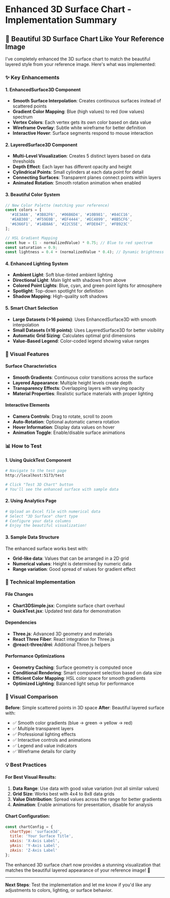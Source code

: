 # Enhanced 3D Surface Chart - Implementation Summary

## 🎨 Beautiful 3D Surface Chart Like Your Reference Image

I've completely enhanced the 3D surface chart to match the beautiful layered style from your reference image. Here's what was implemented:

### ✨ Key Enhancements

#### 1. **EnhancedSurface3D Component**
- **Smooth Surface Interpolation**: Creates continuous surfaces instead of scattered points
- **Gradient Color Mapping**: Blue (high values) to red (low values) spectrum
- **Vertex Colors**: Each vertex gets its own color based on data value
- **Wireframe Overlay**: Subtle white wireframe for better definition
- **Interactive Hover**: Surface segments respond to mouse interaction

#### 2. **LayeredSurface3D Component**
- **Multi-Level Visualization**: Creates 5 distinct layers based on data thresholds
- **Depth Effect**: Each layer has different opacity and height
- **Cylindrical Points**: Small cylinders at each data point for detail
- **Connecting Surfaces**: Transparent planes connect points within layers
- **Animated Rotation**: Smooth rotation animation when enabled

#### 3. **Beautiful Color System**
```javascript
// New Color Palette (matching your reference)
const colors = [
  '#1E3A8A', '#3B82F6', '#06B6D4', '#10B981', '#84CC16', 
  '#EAB308', '#F59E0B', '#EF4444', '#EC4899', '#8B5CF6',
  '#6366F1', '#14B8A6', '#22C55E', '#FDE047', '#FB923C'
];

// HSL Gradient Mapping
const hue = (1 - normalizedValue) * 0.75; // Blue to red spectrum
const saturation = 0.9;
const lightness = 0.4 + (normalizedValue * 0.4); // Dynamic brightness
```

#### 4. **Enhanced Lighting System**
- **Ambient Light**: Soft blue-tinted ambient lighting
- **Directional Light**: Main light with shadows from above
- **Colored Point Lights**: Blue, cyan, and green point lights for atmosphere
- **Spotlight**: Top-down spotlight for definition
- **Shadow Mapping**: High-quality soft shadows

#### 5. **Smart Chart Selection**
- **Large Datasets (>16 points)**: Uses EnhancedSurface3D with smooth interpolation
- **Small Datasets (≤16 points)**: Uses LayeredSurface3D for better visibility
- **Automatic Grid Sizing**: Calculates optimal grid dimensions
- **Value-Based Legend**: Color-coded legend showing value ranges

### 🎯 Visual Features

#### Surface Characteristics
- **Smooth Gradients**: Continuous color transitions across the surface
- **Layered Appearance**: Multiple height levels create depth
- **Transparency Effects**: Overlapping layers with varying opacity
- **Material Properties**: Realistic surface materials with proper lighting

#### Interactive Elements
- **Camera Controls**: Drag to rotate, scroll to zoom
- **Auto-Rotation**: Optional automatic camera rotation
- **Hover Information**: Display data values on hover
- **Animation Toggle**: Enable/disable surface animations

### 📊 How to Test

#### 1. **Using QuickTest Component**
```bash
# Navigate to the test page
http://localhost:5173/test

# Click "Test 3D Chart" button
# You'll see the enhanced surface with sample data
```

#### 2. **Using Analytics Page**
```bash
# Upload an Excel file with numerical data
# Select "3D Surface" chart type
# Configure your data columns
# Enjoy the beautiful visualization!
```

#### 3. **Sample Data Structure**
The enhanced surface works best with:
- **Grid-like data**: Values that can be arranged in a 2D grid
- **Numerical values**: Height is determined by numeric data
- **Range variation**: Good spread of values for gradient effect

### 🚀 Technical Implementation

#### File Changes
- **Chart3DSimple.jsx**: Complete surface chart overhaul
- **QuickTest.jsx**: Updated test data for demonstration

#### Dependencies
- **Three.js**: Advanced 3D geometry and materials
- **React Three Fiber**: React integration for Three.js
- **@react-three/drei**: Additional Three.js helpers

#### Performance Optimizations
- **Geometry Caching**: Surface geometry is computed once
- **Conditional Rendering**: Smart component selection based on data size
- **Efficient Color Mapping**: HSL color space for smooth gradients
- **Optimized Lighting**: Balanced light setup for performance

### 🎨 Visual Comparison

**Before**: Simple scattered points in 3D space
**After**: Beautiful layered surface with:
- ✅ Smooth color gradients (blue → green → yellow → red)
- ✅ Multiple transparent layers
- ✅ Professional lighting effects
- ✅ Interactive controls and animations
- ✅ Legend and value indicators
- ✅ Wireframe details for clarity

### 💡 Best Practices

#### For Best Visual Results:
1. **Data Range**: Use data with good value variation (not all similar values)
2. **Grid Size**: Works best with 4x4 to 8x8 data grids
3. **Value Distribution**: Spread values across the range for better gradients
4. **Animation**: Enable animations for presentation, disable for analysis

#### Chart Configuration:
```javascript
const chartConfig = {
  chartType: 'surface3d',
  title: 'Your Surface Title',
  xAxis: 'X-Axis Label',
  yAxis: 'Y-Axis Label',
  zAxis: 'Z-Axis Label'
};
```

The enhanced 3D surface chart now provides a stunning visualization that matches the beautiful layered appearance of your reference image! 🎉

---

**Next Steps**: Test the implementation and let me know if you'd like any adjustments to colors, lighting, or surface behavior.
